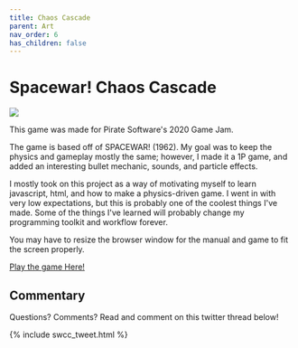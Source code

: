 ```yaml
---
title: Chaos Cascade
parent: Art
nav_order: 6
has_children: false
---
```


# Spacewar! Chaos Cascade

![](https://i.imgur.com/Iz9Y4ar.png)

This game was made for Pirate Software's 2020 Game Jam.

The game is based off of SPACEWAR! (1962). 
My goal was to keep the physics and gameplay mostly the same; however, I made it a 1P game,
and added an interesting bullet mechanic, sounds, and particle effects.

I mostly took on this project as a way of motivating myself to learn javascript, html, and how to make a physics-driven game. 
I went in with very low expectations, but this is probably one of the coolest things I've made.
Some of the things I've learned will probably change my programming toolkit and workflow forever.

You may have to resize the browser window for the manual and game to fit the screen properly.

[Play the game Here!](https://foldsters.github.io/art/games/chaos-cascade/title-screen)

## Commentary

Questions? Comments? Read and comment on this twitter thread below!

{% include swcc_tweet.html %}

